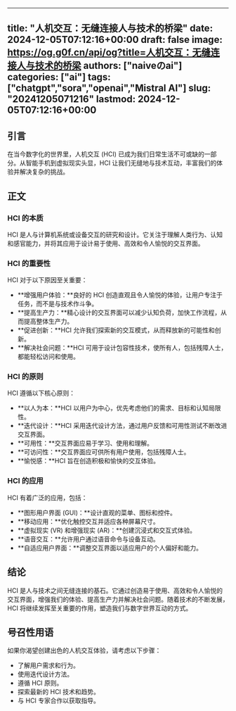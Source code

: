 
---
title: "人机交互：无缝连接人与技术的桥梁"
date: 2024-12-05T07:12:16+00:00
draft: false
image: https://og.g0f.cn/api/og?title=人机交互：无缝连接人与技术的桥梁
authors: ["naiveのai"]
categories: ["ai"]
tags: ["chatgpt","sora","openai","Mistral AI"]
slug: "20241205071216"
lastmod: 2024-12-05T07:12:16+00:00
---
## 引言

在当今数字化的世界里，人机交互 (HCI) 已成为我们日常生活不可或缺的一部分。从智能手机到虚拟现实头显，HCI 让我们无缝地与技术互动，丰富我们的体验并解决复杂的挑战。

## 正文

### HCI 的本质

HCI 是人与计算机系统或设备交互的研究和设计。它关注于理解人类行为、认知和感官能力，并将其应用于设计易于使用、高效和令人愉悦的交互界面。

### HCI 的重要性

HCI 对于以下原因至关重要：

- **增强用户体验：**良好的 HCI 创造直观且令人愉悦的体验，让用户专注于任务，而不是与技术作斗争。
- **提高生产力：**精心设计的交互界面可以减少认知负荷，加快工作流程，从而提高整体生产力。
- **促进创新：**HCI 允许我们探索新的交互模式，从而释放新的可能性和创新。
- **解决社会问题：**HCI 可用于设计包容性技术，使所有人，包括残障人士，都能轻松访问和使用。

### HCI 的原则

HCI 遵循以下核心原则：

- **以人为本：**HCI 以用户为中心，优先考虑他们的需求、目标和认知局限性。
- **迭代设计：**HCI 采用迭代设计方法，通过用户反馈和可用性测试不断改进交互界面。
- **可用性：**交互界面应易于学习、使用和理解。
- **可访问性：**交互界面应可供所有用户使用，包括残障人士。
- **愉悦感：**HCI 旨在创造积极和愉快的交互体验。

### HCI 的应用

HCI 有着广泛的应用，包括：

- **图形用户界面 (GUI)：**设计直观的菜单、图标和控件。
- **移动应用：**优化触控交互并适应各种屏幕尺寸。
- **虚拟现实 (VR) 和增强现实 (AR)：**创建沉浸式和交互式体验。
- **语音交互：**允许用户通过语音命令与设备互动。
- **自适应用户界面：**调整交互界面以适应用户的个人偏好和能力。

## 结论

HCI 是人与技术之间无缝连接的基石。它通过创造易于使用、高效和令人愉悦的交互界面，增强我们的体验、提高生产力并解决社会问题。随着技术的不断发展，HCI 将继续发挥至关重要的作用，塑造我们与数字世界互动的方式。

## 号召性用语

如果你渴望创建出色的人机交互体验，请考虑以下步骤：

- 了解用户需求和行为。
- 使用迭代设计方法。
- 遵循 HCI 原则。
- 探索最新的 HCI 技术和趋势。
- 与 HCI 专家合作以获取指导。